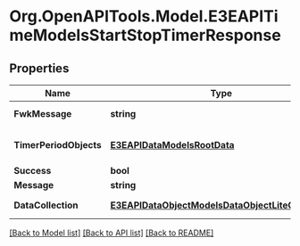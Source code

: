 
# Org.OpenAPITools.Model.E3EAPITimeModelsStartStopTimerResponse

## Properties

Name | Type | Description | Notes
------------ | ------------- | ------------- | -------------
**FwkMessage** | **string** | Gets or sets a message generated by FWK code. | [optional] 
**TimerPeriodObjects** | [**E3EAPIDataModelsRootData**](E3EAPIDataModelsRootData.md) | Gets or sets E3E.API.Data.Models.RootData containing timer information. | [optional] 
**Success** | **bool** |  | [optional] 
**Message** | **string** |  | [optional] 
**DataCollection** | [**E3EAPIDataObjectModelsDataObjectLiteCollection**](E3EAPIDataObjectModelsDataObjectLiteCollection.md) | Gets or sets the DataCollection. | [optional] 

[[Back to Model list]](../README.md#documentation-for-models)
[[Back to API list]](../README.md#documentation-for-api-endpoints)
[[Back to README]](../README.md)

